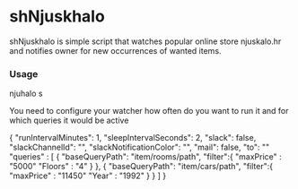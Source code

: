 shNjuskhalo
===========

shNjuskhalo is simple script that watches popular online store njuskalo.hr and
notifies owner for new occurrences of wanted items.

### Usage
njuhalo s


You need to configure your watcher how often do you want to run it and for which
queries it would be active

{
  "runIntervalMinutes": 1,
  "sleepIntervalSeconds": 2,
  "slack": false,
  "slackChannelId": "",
  "slackNotificationColor": "",
  "mail": false,
  "to": ""
  "queries" : [
    {
      "baseQueryPath": "item/rooms/path",
      "filter":{
        "maxPrice" : "5000"
        "Floors" : "4"
      }
    },
    {
      "baseQueryPath": "item/cars/path",
      "filter":{
        "maxPrice" : "11450"
        "Year" : "1992"
      }
    }
  ]
}
